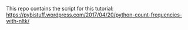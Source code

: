 This repo contains the script for this tutorial: 
https://pybistuff.wordpress.com/2017/04/20/python-count-frequencies-with-nltk/
